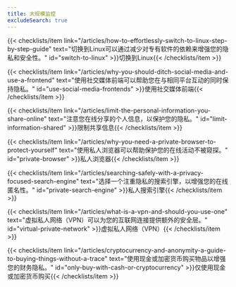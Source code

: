 ```yaml
---
title: 大规模监控
excludeSearch: true
---
```

{{< checklists/item link="/articles/how-to-effortlessly-switch-to-linux-step-by-step-guide" text="切换到Linux可以通过减少对专有软件的依赖来增强您的隐私和安全性。" id="switch-to-linux" >}}切换到Linux{{< /checklists/item >}}

{{< checklists/item link="/articles/why-you-should-ditch-social-media-and-use-a-frontend" text="使用社交媒体前端可以帮助您在与相同平台互动的同时保持隐私。" id="use-social-media-frontends" >}}使用社交媒体前端{{< /checklists/item >}}

{{< checklists/item link="/articles/limit-the-personal-information-you-share-online" text="注意您在线分享的个人信息，以保护您的隐私。" id="limit-information-shared" >}}限制共享信息{{< /checklists/item >}}

{{< checklists/item link="/articles/why-you-need-a-private-browser-to-protect-yourself" text="使用私人浏览器可以帮助保护您的在线活动不被窥探。" id="private-browser" >}}私人浏览器{{< /checklists/item >}}

{{< checklists/item link="/articles/searching-safely-with-a-privacy-focused-search-engine" text="选择一个注重隐私的搜索引擎，以增强您的在线匿名性。" id="private-search-engine" >}}私人搜索引擎{{< /checklists/item >}}

{{< checklists/item link="/articles/what-is-a-vpn-and-should-you-use-one" text="虚拟私人网络（VPN）可以为您的互联网连接提供额外的安全层。" id="virtual-private-network" >}}虚拟私人网络（VPN）{{< /checklists/item >}}

{{< checklists/item link="/articles/cryptocurrency-and-anonymity-a-guide-to-buying-things-without-a-trace" text="使用现金或加密货币购买物品以增强您的财务隐私。" id="only-buy-with-cash-or-cryptocurrency" >}}仅使用现金或加密货币购买{{< /checklists/item >}}